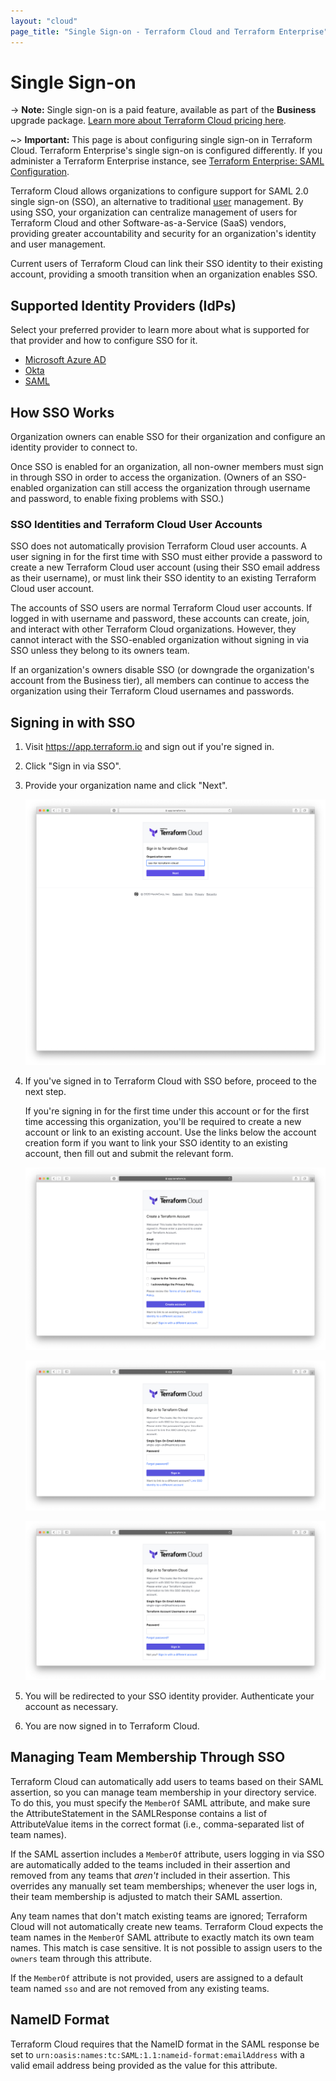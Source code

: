 ```yaml
---
layout: "cloud"
page_title: "Single Sign-on - Terraform Cloud and Terraform Enterprise"
---
```


# Single Sign-on

-> **Note:** Single sign-on is a paid feature, available as part of the **Business** upgrade package. [Learn more about Terraform Cloud pricing here](https://www.hashicorp.com/products/terraform/pricing).

~> **Important:** This page is about configuring single sign-on in Terraform Cloud. Terraform Enterprise's single sign-on is configured differently. If you administer a Terraform Enterprise instance, see [Terraform Enterprise: SAML Configuration](/docs/enterprise/saml/configuration.html).

Terraform Cloud allows organizations to configure support for SAML 2.0 single sign-on (SSO), an alternative to traditional [user](./users.html) management. By using SSO, your organization can centralize management of users for Terraform Cloud and other Software-as-a-Service (SaaS) vendors, providing greater accountability and security for an organization's identity and user management.

Current users of Terraform Cloud can link their SSO identity to their existing account, providing a smooth transition when an organization enables SSO.

## Supported Identity Providers (IdPs)

Select your preferred provider to learn more about what is supported for that provider and how to configure SSO for it.

* [Microsoft Azure AD](./single-sign-on/azure-ad.html)
* [Okta](./single-sign-on/okta.html)
* [SAML](./single-sign-on/saml.html)

## How SSO Works

Organization owners can enable SSO for their organization and configure an identity provider to connect to.

Once SSO is enabled for an organization, all non-owner members must sign in through SSO in order to access the organization. (Owners of an SSO-enabled organization can still access the organization through username and password, to enable fixing problems with SSO.)

### SSO Identities and Terraform Cloud User Accounts

SSO does not automatically provision Terraform Cloud user accounts. A user signing in for the first time with SSO must either provide a password to create a new Terraform Cloud user account (using their SSO email address as their username), or must link their SSO identity to an existing Terraform Cloud user account.

The accounts of SSO users are normal Terraform Cloud user accounts. If logged in with username and password, these accounts can create, join, and interact with other Terraform Cloud organizations. However, they cannot interact with the SSO-enabled organization without signing in via SSO unless they belong to its owners team.

If an organization's owners disable SSO (or downgrade the organization's account from the Business tier), all members can continue to access the organization using their Terraform Cloud usernames and passwords.


## Signing in with SSO

1. Visit https://app.terraform.io and sign out if you're signed in.

2. Click "Sign in via SSO".

3. Provide your organization name and click "Next".

    ![Screenshot: The Terraform Cloud SSO sign-in page, asking for an organization name.](./images/sso/sign-in.png)

4. If you've signed in to Terraform Cloud with SSO before, proceed to the next step.

    If you're signing in for the first time under this account or for the first time accessing this organization, you'll be required to create a new account or link to an existing account. Use the links below the account creation form if you want to link your SSO identity to an existing account, then fill out and submit the relevant form.

    ![Screenshot: Terraform Cloud's create account page.](./images/sso/create-account.png)

    ![Screenshot: The password prompt for linking an SSO email address to the currently signed-in Terraform Cloud account.](./images/sso/matched-linking.png)

    ![Screenshot: the username and password prompt for linking an SSO email address to another Terraform Cloud account.](./images/sso/chosen-linking.png)

5. You will be redirected to your SSO identity provider. Authenticate your account as necessary.

6. You are now signed in to Terraform Cloud.

## Managing Team Membership Through SSO

Terraform Cloud can automatically add users to teams based on their SAML assertion, so you can manage team membership in your directory service. To do this, you must specify the `MemberOf` SAML attribute, and make sure the AttributeStatement in the SAMLResponse contains a list of AttributeValue items in the correct format (i.e., comma-separated list of team names).

If the SAML assertion includes a `MemberOf` attribute, users logging in via SSO are automatically added to the teams included in their assertion and removed from any teams that *aren't* included in their assertion. This overrides any manually set team memberships; whenever the user logs in, their team membership is adjusted to match their SAML assertion.

Any team names that don't match existing teams are ignored; Terraform Cloud will not automatically create new teams. Terraform Cloud expects the team names in the `MemberOf` SAML attribute to exactly match its own team names. This match is case sensitive. It is not possible to assign users to the `owners` team through this attribute.

If the `MemberOf` attribute is not provided, users are assigned to a default team named `sso` and are not removed from any existing teams. 

## NameID Format

Terraform Cloud requires that the NameID format in the SAML response be set to `urn:oasis:names:tc:SAML:1.1:nameid-format:emailAddress` with a valid email address being provided as the value for this attribute.
